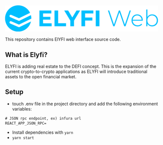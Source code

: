 ![plot](./src/assets/images/intro.png)

This repository contains ElYFI web interface source code.

## What is Elyfi?

ELYFI is adding real estate to the DEFI concept. This is the expansion of the current crypto-to-crypto applications as ELYFI will introduce traditional assets to the open financial market.

## Setup
- touch .env file in the project directory and add the following environment variables:

```
# JSON rpc endpoint, ex) infura url
REACT_APP_JSON_RPC=
```

- Install dependencies with `yarn`
- `yarn start`
